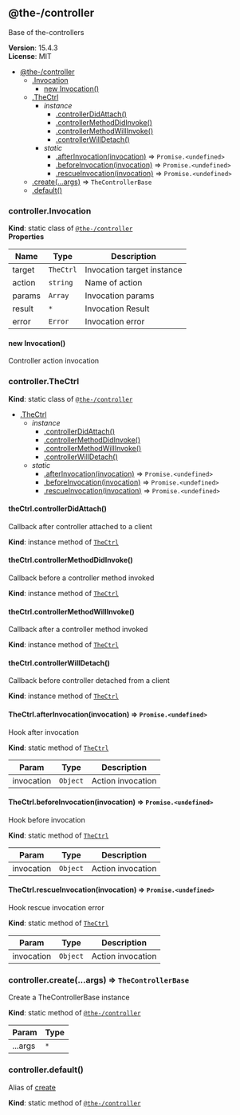 <!--- Code generated by @the-/script-doc. DO NOT EDIT. -->

<a name="module_@the-/controller"></a>

## @the-/controller
Base of the-controllers

**Version**: 15.4.3  
**License**: MIT  

* [@the-/controller](#module_@the-/controller)
    * [.Invocation](#module_@the-/controller.Invocation)
        * [new Invocation()](#new_module_@the-/controller.Invocation_new)
    * [.TheCtrl](#module_@the-/controller.TheCtrl)
        * _instance_
            * [.controllerDidAttach()](#module_@the-/controller.TheCtrl+controllerDidAttach)
            * [.controllerMethodDidInvoke()](#module_@the-/controller.TheCtrl+controllerMethodDidInvoke)
            * [.controllerMethodWillInvoke()](#module_@the-/controller.TheCtrl+controllerMethodWillInvoke)
            * [.controllerWillDetach()](#module_@the-/controller.TheCtrl+controllerWillDetach)
        * _static_
            * [.afterInvocation(invocation)](#module_@the-/controller.TheCtrl.afterInvocation) ⇒ <code>Promise.&lt;undefined&gt;</code>
            * [.beforeInvocation(invocation)](#module_@the-/controller.TheCtrl.beforeInvocation) ⇒ <code>Promise.&lt;undefined&gt;</code>
            * [.rescueInvocation(invocation)](#module_@the-/controller.TheCtrl.rescueInvocation) ⇒ <code>Promise.&lt;undefined&gt;</code>
    * [.create(...args)](#module_@the-/controller.create) ⇒ <code>TheControllerBase</code>
    * [.default()](#module_@the-/controller.default)

<a name="module_@the-/controller.Invocation"></a>

### controller.Invocation
**Kind**: static class of [<code>@the-/controller</code>](#module_@the-/controller)  
**Properties**

| Name | Type | Description |
| --- | --- | --- |
| target | <code>TheCtrl</code> | Invocation target instance |
| action | <code>string</code> | Name of action |
| params | <code>Array</code> | Invocation params |
| result | <code>\*</code> | Invocation Result |
| error | <code>Error</code> | Invocation error |

<a name="new_module_@the-/controller.Invocation_new"></a>

#### new Invocation()
Controller action invocation

<a name="module_@the-/controller.TheCtrl"></a>

### controller.TheCtrl
**Kind**: static class of [<code>@the-/controller</code>](#module_@the-/controller)  

* [.TheCtrl](#module_@the-/controller.TheCtrl)
    * _instance_
        * [.controllerDidAttach()](#module_@the-/controller.TheCtrl+controllerDidAttach)
        * [.controllerMethodDidInvoke()](#module_@the-/controller.TheCtrl+controllerMethodDidInvoke)
        * [.controllerMethodWillInvoke()](#module_@the-/controller.TheCtrl+controllerMethodWillInvoke)
        * [.controllerWillDetach()](#module_@the-/controller.TheCtrl+controllerWillDetach)
    * _static_
        * [.afterInvocation(invocation)](#module_@the-/controller.TheCtrl.afterInvocation) ⇒ <code>Promise.&lt;undefined&gt;</code>
        * [.beforeInvocation(invocation)](#module_@the-/controller.TheCtrl.beforeInvocation) ⇒ <code>Promise.&lt;undefined&gt;</code>
        * [.rescueInvocation(invocation)](#module_@the-/controller.TheCtrl.rescueInvocation) ⇒ <code>Promise.&lt;undefined&gt;</code>

<a name="module_@the-/controller.TheCtrl+controllerDidAttach"></a>

#### theCtrl.controllerDidAttach()
Callback after controller attached to a client

**Kind**: instance method of [<code>TheCtrl</code>](#module_@the-/controller.TheCtrl)  
<a name="module_@the-/controller.TheCtrl+controllerMethodDidInvoke"></a>

#### theCtrl.controllerMethodDidInvoke()
Callback before a controller method invoked

**Kind**: instance method of [<code>TheCtrl</code>](#module_@the-/controller.TheCtrl)  
<a name="module_@the-/controller.TheCtrl+controllerMethodWillInvoke"></a>

#### theCtrl.controllerMethodWillInvoke()
Callback after a controller method invoked

**Kind**: instance method of [<code>TheCtrl</code>](#module_@the-/controller.TheCtrl)  
<a name="module_@the-/controller.TheCtrl+controllerWillDetach"></a>

#### theCtrl.controllerWillDetach()
Callback before controller detached from a client

**Kind**: instance method of [<code>TheCtrl</code>](#module_@the-/controller.TheCtrl)  
<a name="module_@the-/controller.TheCtrl.afterInvocation"></a>

#### TheCtrl.afterInvocation(invocation) ⇒ <code>Promise.&lt;undefined&gt;</code>
Hook after invocation

**Kind**: static method of [<code>TheCtrl</code>](#module_@the-/controller.TheCtrl)  

| Param | Type | Description |
| --- | --- | --- |
| invocation | <code>Object</code> | Action invocation |

<a name="module_@the-/controller.TheCtrl.beforeInvocation"></a>

#### TheCtrl.beforeInvocation(invocation) ⇒ <code>Promise.&lt;undefined&gt;</code>
Hook before invocation

**Kind**: static method of [<code>TheCtrl</code>](#module_@the-/controller.TheCtrl)  

| Param | Type | Description |
| --- | --- | --- |
| invocation | <code>Object</code> | Action invocation |

<a name="module_@the-/controller.TheCtrl.rescueInvocation"></a>

#### TheCtrl.rescueInvocation(invocation) ⇒ <code>Promise.&lt;undefined&gt;</code>
Hook rescue invocation error

**Kind**: static method of [<code>TheCtrl</code>](#module_@the-/controller.TheCtrl)  

| Param | Type | Description |
| --- | --- | --- |
| invocation | <code>Object</code> | Action invocation |

<a name="module_@the-/controller.create"></a>

### controller.create(...args) ⇒ <code>TheControllerBase</code>
Create a TheControllerBase instance

**Kind**: static method of [<code>@the-/controller</code>](#module_@the-/controller)  

| Param | Type |
| --- | --- |
| ...args | <code>\*</code> | 

<a name="module_@the-/controller.default"></a>

### controller.default()
Alias of [create](#module_@the-/controller.create)

**Kind**: static method of [<code>@the-/controller</code>](#module_@the-/controller)  
